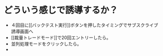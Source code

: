 # どういう感じで誘導するか？
- ４回目に[[バックテスト実行]]ボタンを押したタイミングでサブスクライブ誘導画面へ
- [[裁量トレードモード]]で20回エントリーしたら。
- 並列処理モードをクリックしたら。
- 